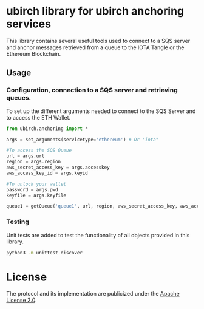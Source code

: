 # ubirch library for ubirch anchoring services

This library contains several useful tools used to connect to a SQS server and anchor messages retrieved from a queue to the IOTA Tangle or the Ethereum Blockchain.
 
## Usage

### Configuration, connection to a SQS server and retrieving queues.

To set up the different arguments needed to connect to the SQS Server and to access the ETH Wallet.
```python
from ubirch.anchoring import *

args = set_arguments(servicetype='ethereum') # Or 'iota"

#To access the SQS Queue
url = args.url
region = args.region
aws_secret_access_key = args.accesskey
aws_access_key_id = args.keyid

#To unlock your wallet
password = args.pwd
keyfile = args.keyfile

queue1 = getQueue('queue1', url, region, aws_secret_access_key, aws_access_key_id)

```

### Testing

Unit tests are added to test the functionality of all objects provided in this library.

```bash
python3 -m unittest discover
``` 

# License 

The protocol and its implementation are publicized under the [Apache License 2.0](LICENSE).